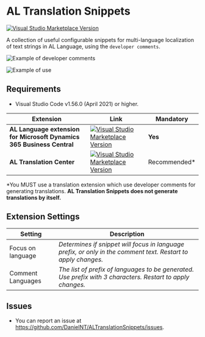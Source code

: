 # AL Translation Snippets

[![Visual Studio Marketplace Version](https://img.shields.io/vscode-marketplace/v/daniel-nt.al-translation-snippets.svg?style=flat-square&label=VS%20Marketplace)](https://marketplace.visualstudio.com/items?itemName=daniel-nt.al-translation-snippets)

A collection of useful configurable snippets for multi-language localization of text strings in AL Language, using the `developer comments`.

![Example of developer comments](https://i.ibb.co/ZTbGhC2/example-Label.png)

![Example of use](https://i.ibb.co/9qvJqTd/UseofATS.gif")

## Requirements
- Visual Studio Code v1.56.0 (April 2021) or higher.

| **Extension**| Link     | Mandatory |
|--------------|-----------|------------|
| **AL Language extension for Microsoft Dynamics 365 Business Central** | [![Visual Studio Marketplace Version](https://img.shields.io/vscode-marketplace/v/ms-dynamics-smb.al.svg?style=flat-square&label=Download)](https://marketplace.visualstudio.com/items?itemName=ms-dynamics-smb.al) |  **Yes**    | 
| **AL Translation Center** | [![Visual Studio Marketplace Version](https://img.shields.io/vscode-marketplace/v/daniel-nt.al-translation-center.svg?style=flat-square&label=Download)](https://marketplace.visualstudio.com/items?itemName=daniel-nt.al-translation-center) |  Recommended*    | 

*You MUST use a translation extension which use developer comments for generating translations. **AL Translation Snippets does not generate translations by itself.**


## Extension Settings

| **Setting** | Description    |
|-------------|----------------|
| Focus on language | *Determines if snippet will focus in language prefix, or only in the comment text. Restart to apply changes.* |
| Comment Languages | *The list of prefix of languages to be generated. Use prefix with 3 characters. Restart to apply changes.* |

## Issues
- You can report an issue at https://github.com/DanielNT/ALTranslationSnippets/issues.
